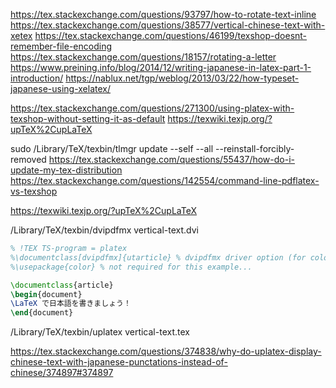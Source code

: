 https://tex.stackexchange.com/questions/93797/how-to-rotate-text-inline
https://tex.stackexchange.com/questions/38577/vertical-chinese-text-with-xetex
https://tex.stackexchange.com/questions/46199/texshop-doesnt-remember-file-encoding
https://tex.stackexchange.com/questions/18157/rotating-a-letter
https://www.preining.info/blog/2014/12/writing-japanese-in-latex-part-1-introduction/
https://nablux.net/tgp/weblog/2013/03/22/how-typeset-japanese-using-xelatex/

https://tex.stackexchange.com/questions/271300/using-platex-with-texshop-without-setting-it-as-default
https://texwiki.texjp.org/?upTeX%2CupLaTeX


sudo /Library/TeX/texbin/tlmgr update --self --all --reinstall-forcibly-removed
https://tex.stackexchange.com/questions/55437/how-do-i-update-my-tex-distribution
https://tex.stackexchange.com/questions/142554/command-line-pdflatex-vs-texshop

https://texwiki.texjp.org/?upTeX%2CupLaTeX

/Library/TeX/texbin/dvipdfmx vertical-text.dvi 

```latex
% !TEX TS-program = platex
%\documentclass[dvipdfmx]{utarticle} % dvipdfmx driver option (for color) required, for post-processing of dvipdfmx
%\usepackage{color} % not required for this example...

\documentclass{article}
\begin{document}
\LaTeX で日本語を書きましょう！
\end{document}
```


/Library/TeX/texbin/uplatex vertical-text.tex

https://tex.stackexchange.com/questions/374838/why-do-uplatex-display-chinese-text-with-japanese-punctations-instead-of-chinese/374897#374897

